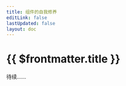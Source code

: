 ```yaml
---
title: 组件的自我修养
editLink: false
lastUpdated: false
layout: doc
---
```


# {{ $frontmatter.title }}

待续……
